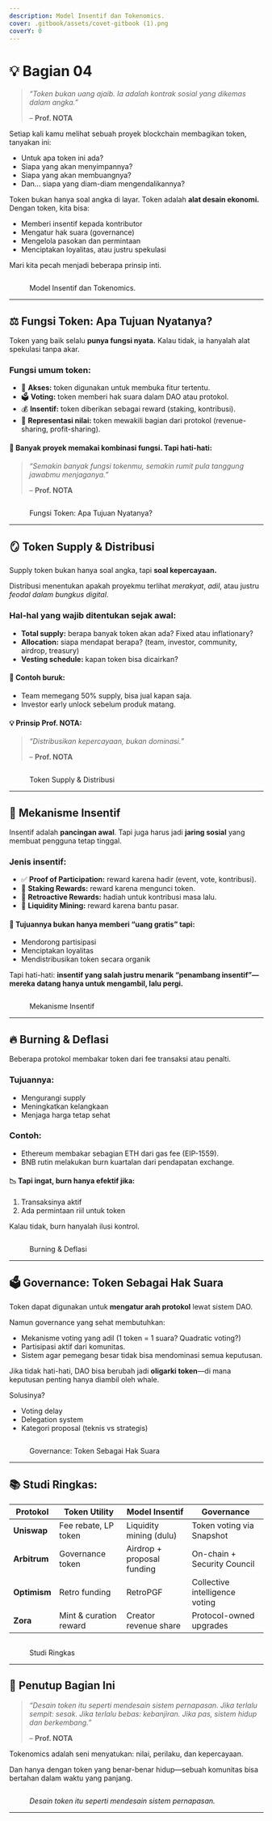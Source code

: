 ```yaml
---
description: Model Insentif dan Tokenomics.
cover: .gitbook/assets/covet-gitbook (1).png
coverY: 0
---
```


# 💡 Bagian 04

> _“Token bukan uang ajaib. Ia adalah kontrak sosial yang dikemas dalam angka.”_
>
> – **Prof. NOTA**

Setiap kali kamu melihat sebuah proyek blockchain membagikan token, tanyakan ini:

* Untuk apa token ini ada?
* Siapa yang akan menyimpannya?
* Siapa yang akan membuangnya?
* Dan… siapa yang diam-diam mengendalikannya?

Token bukan hanya soal angka di layar. Token adalah **alat desain ekonomi.** Dengan token, kita bisa:

* Memberi insentif kepada kontributor
* Mengatur hak suara (governance)
* Mengelola pasokan dan permintaan
* Menciptakan loyalitas, atau justru spekulasi

Mari kita pecah menjadi beberapa prinsip inti.

<figure><img src=".gitbook/assets/04 (1).png" alt=""><figcaption><p>Model Insentif dan Tokenomics.</p></figcaption></figure>

***

## ⚖️ Fungsi Token: Apa Tujuan Nyatanya?

Token yang baik selalu **punya fungsi nyata.** Kalau tidak, ia hanyalah alat spekulasi tanpa akar.

### Fungsi umum token:

* 🔐 **Akses:** token digunakan untuk membuka fitur tertentu.
* 🗳️ **Voting:** token memberi hak suara dalam DAO atau protokol.
* 💰 **Insentif:** token diberikan sebagai reward (staking, kontribusi).
* 💼 **Representasi nilai:** token mewakili bagian dari protokol (revenue-sharing, profit-sharing).

#### 🔁 Banyak proyek memakai kombinasi fungsi. Tapi hati-hati:

> _“Semakin banyak fungsi tokenmu, semakin rumit pula tanggung jawabmu menjaganya.”_
>
> – **Prof. NOTA**

<figure><img src=".gitbook/assets/04a (1).png" alt=""><figcaption><p>Fungsi Token: Apa Tujuan Nyatanya?</p></figcaption></figure>

***

## 🪞 Token Supply & Distribusi

Supply token bukan hanya soal angka, tapi **soal kepercayaan.**

Distribusi menentukan apakah proyekmu terlihat _merakyat_, _adil_, atau justru _feodal dalam bungkus digital_.

### **Hal-hal yang wajib ditentukan sejak awal:**

* **Total supply:** berapa banyak token akan ada? Fixed atau inflationary?
* **Allocation:** siapa mendapat berapa? (team, investor, community, airdrop, treasury)
* **Vesting schedule:** kapan token bisa dicairkan?

#### 🔐 Contoh buruk:

* Team memegang 50% supply, bisa jual kapan saja.
* Investor early unlock sebelum produk matang.

#### 💡 Prinsip **Prof. NOTA**:

> _“Distribusikan kepercayaan, bukan dominasi.”_
>
> – **Prof. NOTA**

<figure><img src=".gitbook/assets/04b (1).png" alt=""><figcaption><p>Token Supply &#x26; Distribusi</p></figcaption></figure>

***

## 🧲 Mekanisme Insentif

Insentif adalah **pancingan awal**. Tapi juga harus jadi **jaring sosial** yang membuat pengguna tetap tinggal.

### **Jenis insentif:**

* ✅ **Proof of Participation:** reward karena hadir (event, vote, kontribusi).
* 🔁 **Staking Rewards:** reward karena mengunci token.
* 🧠 **Retroactive Rewards:** hadiah untuk kontribusi masa lalu.
* 🧩 **Liquidity Mining:** reward karena bantu pasar.

#### 🎯 Tujuannya bukan hanya memberi “uang gratis” tapi:

* Mendorong partisipasi
* Menciptakan loyalitas
* Mendistribusikan token secara organik

Tapi hati-hati: **insentif yang salah justru menarik “penambang insentif”—mereka datang hanya untuk mengambil, lalu pergi.**

<figure><img src=".gitbook/assets/04c (1).png" alt=""><figcaption><p>Mekanisme Insentif</p></figcaption></figure>

***

## 🔥 Burning & Deflasi

Beberapa protokol membakar token dari fee transaksi atau penalti.

### Tujuannya:

* Mengurangi supply
* Meningkatkan kelangkaan
* Menjaga harga tetap sehat

### Contoh:

* Ethereum membakar sebagian ETH dari gas fee (EIP-1559).
* BNB rutin melakukan burn kuartalan dari pendapatan exchange.

#### 📉 Tapi ingat, burn hanya efektif jika:

1. Transaksinya aktif
2. Ada permintaan riil untuk token

Kalau tidak, burn hanyalah ilusi kontrol.

<figure><img src=".gitbook/assets/04d (1).png" alt=""><figcaption><p>Burning &#x26; Deflasi</p></figcaption></figure>

***

## 🗳️ Governance: Token Sebagai Hak Suara

Token dapat digunakan untuk **mengatur arah protokol** lewat sistem DAO.

Namun governance yang sehat membutuhkan:

* Mekanisme voting yang adil (1 token = 1 suara? Quadratic voting?)
* Partisipasi aktif dari komunitas.
* Sistem agar pemegang besar tidak bisa mendominasi semua keputusan.

Jika tidak hati-hati, DAO bisa berubah jadi **oligarki token**—di mana keputusan penting hanya diambil oleh whale.

Solusinya?

* Voting delay
* Delegation system
* Kategori proposal (teknis vs strategis)

<figure><img src=".gitbook/assets/04e.png" alt=""><figcaption><p>Governance: Token Sebagai Hak Suara</p></figcaption></figure>

***

## 📚 Studi Ringkas:

| Protokol     | Token Utility          | Model Insentif             | Governance                     |
| ------------ | ---------------------- | -------------------------- | ------------------------------ |
| **Uniswap**  | Fee rebate, LP token   | Liquidity mining (dulu)    | Token voting via Snapshot      |
| **Arbitrum** | Governance token       | Airdrop + proposal funding | On-chain + Security Council    |
| **Optimism** | Retro funding          | RetroPGF                   | Collective intelligence voting |
| **Zora**     | Mint & curation reward | Creator revenue share      | Protocol-owned upgrades        |

<figure><img src=".gitbook/assets/04f (1).png" alt=""><figcaption><p>Studi Ringkas</p></figcaption></figure>

***

## 🧬 Penutup Bagian Ini

> _“Desain token itu seperti mendesain sistem pernapasan. Jika terlalu sempit: sesak. Jika terlalu bebas: kebanjiran. Jika pas, sistem hidup dan berkembang.”_
>
> – **Prof. NOTA**

Tokenomics adalah seni menyatukan: nilai, perilaku, dan kepercayaan.

Dan hanya dengan token yang benar-benar hidup—sebuah komunitas bisa bertahan dalam waktu yang panjang.

<figure><img src=".gitbook/assets/04g.png" alt=""><figcaption><p><em>Desain token itu seperti mendesain sistem pernapasan.</em></p></figcaption></figure>

***
